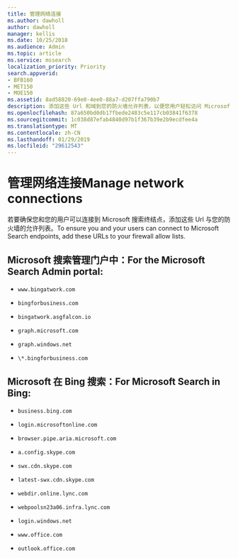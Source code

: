```yaml
---
title: 管理网络连接
ms.author: dawholl
author: dawholl
manager: kellis
ms.date: 10/25/2018
ms.audience: Admin
ms.topic: article
ms.service: mssearch
localization_priority: Priority
search.appverid:
- BFB160
- MET150
- MOE150
ms.assetid: 8ad58820-69e0-4ee0-88a7-d207ffa790b7
description: 添加这些 Url 和域到您的防火墙允许列表，以便您用户轻松访问 Microsoft 搜索
ms.openlocfilehash: 87a650bd0db17fbede2483c5e117cb03841f6378
ms.sourcegitcommit: 1c038d87efab4840d97b1f367b39e2b9ecdfee4a
ms.translationtype: MT
ms.contentlocale: zh-CN
ms.lasthandoff: 01/29/2019
ms.locfileid: "29612543"
---
```

# <a name="manage-network-connections"></a><span data-ttu-id="41476-103">管理网络连接</span><span class="sxs-lookup"><span data-stu-id="41476-103">Manage network connections</span></span>

<span data-ttu-id="41476-104">若要确保您和您的用户可以连接到 Microsoft 搜索终结点，添加这些 Url 与您的防火墙的允许列表。</span><span class="sxs-lookup"><span data-stu-id="41476-104">To ensure you and your users can connect to Microsoft Search endpoints, add these URLs to your firewall allow lists.</span></span>
  
## <a name="for-the-microsoft-search-admin-portal"></a><span data-ttu-id="41476-105">Microsoft 搜索管理门户中：</span><span class="sxs-lookup"><span data-stu-id="41476-105">For the Microsoft Search Admin portal:</span></span>

- `www.bingatwork.com`
    
- `bingforbusiness.com`
    
- `bingatwork.asgfalcon.io`
    
- `graph.microsoft.com`
    
- `graph.windows.net`
    
- `\*.bingforbusiness.com`
    
## <a name="for-microsoft-search-in-bing"></a><span data-ttu-id="41476-106">Microsoft 在 Bing 搜索：</span><span class="sxs-lookup"><span data-stu-id="41476-106">For Microsoft Search in Bing:</span></span>

- `business.bing.com`
    
- `login.microsoftonline.com`
    
- `browser.pipe.aria.microsoft.com`
    
- `a.config.skype.com`
    
- `swx.cdn.skype.com`
    
- `latest-swx.cdn.skype.com`
    
- `webdir.online.lync.com`
    
- `webpoolsn23a06.infra.lync.com`
    
- `login.windows.net`
    
- `www.office.com`
    
- `outlook.office.com`
